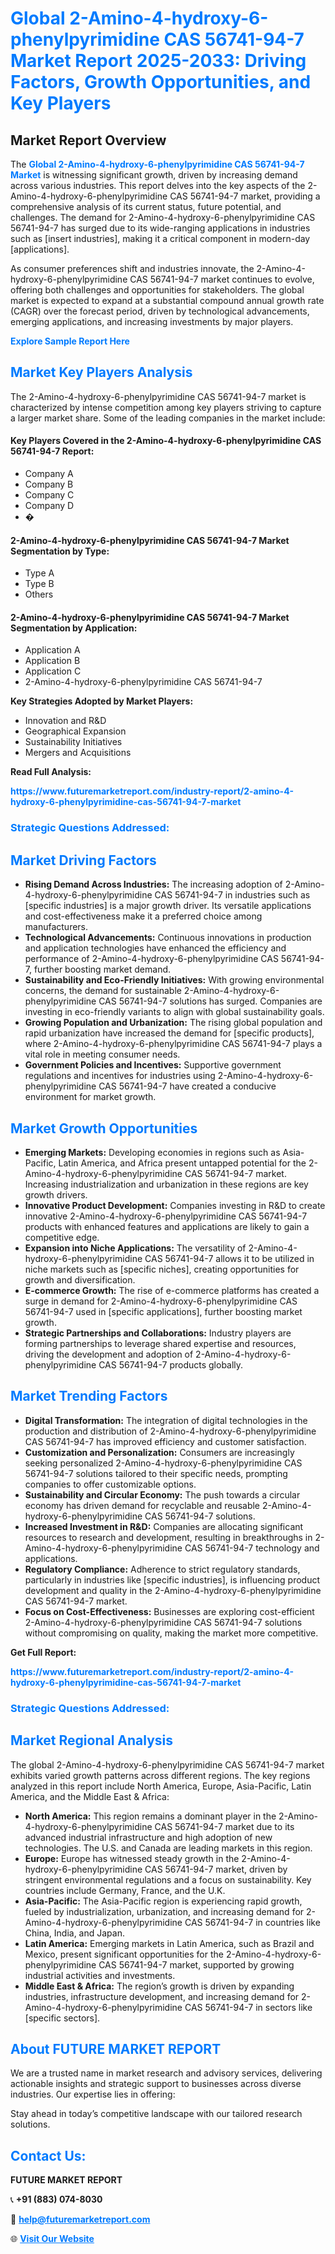 <h1 style="color: #007BFF;">Global 2-Amino-4-hydroxy-6-phenylpyrimidine CAS 56741-94-7 Market Report 2025-2033: Driving Factors, Growth Opportunities, and Key Players</h1>

<section id="overview">
<h2>Market Report Overview</h2>
<p>The <a href="https://www.futuremarketreport.com/industry-report/2-amino-4-hydroxy-6-phenylpyrimidine-cas-56741-94-7-market" style="color: #007BFF; text-decoration: none;"><strong>Global 2-Amino-4-hydroxy-6-phenylpyrimidine CAS 56741-94-7 Market</strong></a> is witnessing significant growth, driven by increasing demand across various industries. This report delves into the key aspects of the 2-Amino-4-hydroxy-6-phenylpyrimidine CAS 56741-94-7 market, providing a comprehensive analysis of its current status, future potential, and challenges. The demand for 2-Amino-4-hydroxy-6-phenylpyrimidine CAS 56741-94-7 has surged due to its wide-ranging applications in industries such as [insert industries], making it a critical component in modern-day [applications].</p>
<p>As consumer preferences shift and industries innovate, the 2-Amino-4-hydroxy-6-phenylpyrimidine CAS 56741-94-7 market continues to evolve, offering both challenges and opportunities for stakeholders. The global market is expected to expand at a substantial compound annual growth rate (CAGR) over the forecast period, driven by technological advancements, emerging applications, and increasing investments by major players.</p>
</section>

<section id="overview">
<p><a href="https://www.futuremarketreport.com/request-sample/reportId=113412" style="color: #007BFF; text-decoration: none;"><strong>Explore Sample Report Here</strong></a></p>
</section>

<section id="key-players">
<h2 style="color: #007BFF;">Market Key Players Analysis</h2>
<p>The 2-Amino-4-hydroxy-6-phenylpyrimidine CAS 56741-94-7 market is characterized by intense competition among key players striving to capture a larger market share. Some of the leading companies in the market include:</p>
<h4>Key Players Covered in the 2-Amino-4-hydroxy-6-phenylpyrimidine CAS 56741-94-7 Report:</h4>
<ul><li>Company A</li><li>Company B</li><li>Company C</li><li>Company D</li><li>�</li></ul>
<h4>2-Amino-4-hydroxy-6-phenylpyrimidine CAS 56741-94-7 Market Segmentation by Type:</h4>
<ul><li>Type A</li><li>Type B</li><li>Others</li></ul>

<h4>2-Amino-4-hydroxy-6-phenylpyrimidine CAS 56741-94-7 Market Segmentation by Application:</h4>
<ul><li>Application A</li><li>Application B</li><li>Application C</li><li>2-Amino-4-hydroxy-6-phenylpyrimidine CAS 56741-94-7</li></ul>
<p><strong>Key Strategies Adopted by Market Players:</strong></p>
<ul>
<li>Innovation and R&D</li>
<li>Geographical Expansion</li>
<li>Sustainability Initiatives</li>
<li>Mergers and Acquisitions</li>
</ul>
</section>

<section>
<p><strong>Read Full Analysis: </strong></p><a href="https://www.futuremarketreport.com/industry-report/2-amino-4-hydroxy-6-phenylpyrimidine-cas-56741-94-7-market" style="color: #007BFF; text-decoration: none;"><strong>https://www.futuremarketreport.com/industry-report/2-amino-4-hydroxy-6-phenylpyrimidine-cas-56741-94-7-market</strong></a>
<h3 style="color: #007BFF;">Strategic Questions Addressed:</h3>
</section>

<section id="driving-factors">
<h2 style="color: #007BFF;">Market Driving Factors</h2>
<ul>
<li><strong>Rising Demand Across Industries:</strong> The increasing adoption of 2-Amino-4-hydroxy-6-phenylpyrimidine CAS 56741-94-7 in industries such as [specific industries] is a major growth driver. Its versatile applications and cost-effectiveness make it a preferred choice among manufacturers.</li>
<li><strong>Technological Advancements:</strong> Continuous innovations in production and application technologies have enhanced the efficiency and performance of 2-Amino-4-hydroxy-6-phenylpyrimidine CAS 56741-94-7, further boosting market demand.</li>
<li><strong>Sustainability and Eco-Friendly Initiatives:</strong> With growing environmental concerns, the demand for sustainable 2-Amino-4-hydroxy-6-phenylpyrimidine CAS 56741-94-7 solutions has surged. Companies are investing in eco-friendly variants to align with global sustainability goals.</li>
<li><strong>Growing Population and Urbanization:</strong> The rising global population and rapid urbanization have increased the demand for [specific products], where 2-Amino-4-hydroxy-6-phenylpyrimidine CAS 56741-94-7 plays a vital role in meeting consumer needs.</li>
<li><strong>Government Policies and Incentives:</strong> Supportive government regulations and incentives for industries using 2-Amino-4-hydroxy-6-phenylpyrimidine CAS 56741-94-7 have created a conducive environment for market growth.</li>
</ul>
</section>

<section id="growth-opportunities">
<h2 style="color: #007BFF;">Market Growth Opportunities</h2>
<ul>
<li><strong>Emerging Markets:</strong> Developing economies in regions such as Asia-Pacific, Latin America, and Africa present untapped potential for the 2-Amino-4-hydroxy-6-phenylpyrimidine CAS 56741-94-7 market. Increasing industrialization and urbanization in these regions are key growth drivers.</li>
<li><strong>Innovative Product Development:</strong> Companies investing in R&D to create innovative 2-Amino-4-hydroxy-6-phenylpyrimidine CAS 56741-94-7 products with enhanced features and applications are likely to gain a competitive edge.</li>
<li><strong>Expansion into Niche Applications:</strong> The versatility of 2-Amino-4-hydroxy-6-phenylpyrimidine CAS 56741-94-7 allows it to be utilized in niche markets such as [specific niches], creating opportunities for growth and diversification.</li>
<li><strong>E-commerce Growth:</strong> The rise of e-commerce platforms has created a surge in demand for 2-Amino-4-hydroxy-6-phenylpyrimidine CAS 56741-94-7 used in [specific applications], further boosting market growth.</li>
<li><strong>Strategic Partnerships and Collaborations:</strong> Industry players are forming partnerships to leverage shared expertise and resources, driving the development and adoption of 2-Amino-4-hydroxy-6-phenylpyrimidine CAS 56741-94-7 products globally.</li>
</ul>
</section>

<section id="trending-factors">
<h2 style="color: #007BFF;">Market Trending Factors</h2>
<ul>
<li><strong>Digital Transformation:</strong> The integration of digital technologies in the production and distribution of 2-Amino-4-hydroxy-6-phenylpyrimidine CAS 56741-94-7 has improved efficiency and customer satisfaction.</li>
<li><strong>Customization and Personalization:</strong> Consumers are increasingly seeking personalized 2-Amino-4-hydroxy-6-phenylpyrimidine CAS 56741-94-7 solutions tailored to their specific needs, prompting companies to offer customizable options.</li>
<li><strong>Sustainability and Circular Economy:</strong> The push towards a circular economy has driven demand for recyclable and reusable 2-Amino-4-hydroxy-6-phenylpyrimidine CAS 56741-94-7 solutions.</li>
<li><strong>Increased Investment in R&D:</strong> Companies are allocating significant resources to research and development, resulting in breakthroughs in 2-Amino-4-hydroxy-6-phenylpyrimidine CAS 56741-94-7 technology and applications.</li>
<li><strong>Regulatory Compliance:</strong> Adherence to strict regulatory standards, particularly in industries like [specific industries], is influencing product development and quality in the 2-Amino-4-hydroxy-6-phenylpyrimidine CAS 56741-94-7 market.</li>
<li><strong>Focus on Cost-Effectiveness:</strong> Businesses are exploring cost-efficient 2-Amino-4-hydroxy-6-phenylpyrimidine CAS 56741-94-7 solutions without compromising on quality, making the market more competitive.</li>
</ul>
</section>

<section>
<p><strong>Get Full Report: </strong></p><a href="https://www.futuremarketreport.com/industry-report/2-amino-4-hydroxy-6-phenylpyrimidine-cas-56741-94-7-market" style="color: #007BFF; text-decoration: none;"><strong>https://www.futuremarketreport.com/industry-report/2-amino-4-hydroxy-6-phenylpyrimidine-cas-56741-94-7-market</strong></a>
<h3 style="color: #007BFF;">Strategic Questions Addressed:</h3>
</section>


<section id="regional-analysis">
<h2 style="color: #007BFF;">Market Regional Analysis</h2>
<p>The global 2-Amino-4-hydroxy-6-phenylpyrimidine CAS 56741-94-7 market exhibits varied growth patterns across different regions. The key regions analyzed in this report include North America, Europe, Asia-Pacific, Latin America, and the Middle East & Africa:</p>
<ul>
<li><strong>North America:</strong> This region remains a dominant player in the 2-Amino-4-hydroxy-6-phenylpyrimidine CAS 56741-94-7 market due to its advanced industrial infrastructure and high adoption of new technologies. The U.S. and Canada are leading markets in this region.</li>
<li><strong>Europe:</strong> Europe has witnessed steady growth in the 2-Amino-4-hydroxy-6-phenylpyrimidine CAS 56741-94-7 market, driven by stringent environmental regulations and a focus on sustainability. Key countries include Germany, France, and the U.K.</li>
<li><strong>Asia-Pacific:</strong> The Asia-Pacific region is experiencing rapid growth, fueled by industrialization, urbanization, and increasing demand for 2-Amino-4-hydroxy-6-phenylpyrimidine CAS 56741-94-7 in countries like China, India, and Japan.</li>
<li><strong>Latin America:</strong> Emerging markets in Latin America, such as Brazil and Mexico, present significant opportunities for the 2-Amino-4-hydroxy-6-phenylpyrimidine CAS 56741-94-7 market, supported by growing industrial activities and investments.</li>
<li><strong>Middle East & Africa:</strong> The region’s growth is driven by expanding industries, infrastructure development, and increasing demand for 2-Amino-4-hydroxy-6-phenylpyrimidine CAS 56741-94-7 in sectors like [specific sectors].</li>
</ul>
</section>

<footer>
<h2 style="color: #007BFF;">About FUTURE MARKET REPORT</h2>
<p>We are a trusted name in market research and advisory services, delivering actionable insights and strategic support to businesses across diverse industries. Our expertise lies in offering:</p>

<p>Stay ahead in today’s competitive landscape with our tailored research solutions.</p>

<h2 style="color: #007BFF;">Contact Us:</h2>
<p><strong>FUTURE MARKET REPORT</strong></p>
<p>📞 <strong>+91 (883) 074-8030</strong></p>
<p>📧 <strong><a href="mailto:help@futuremarketreport.com" style="color: #007BFF;">help@futuremarketreport.com</a></strong></p>
<p>🌐 <strong><a href="https://www.futuremarketreport.com/" style="color: #007BFF;">Visit Our Website</a></strong></p>
</footer>